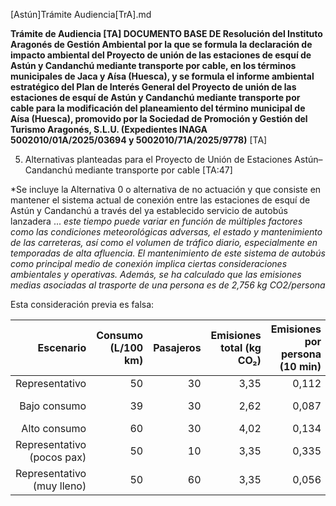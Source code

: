 [Astún]Trámite Audiencia[TrA].md


**Trámite de Audiencia [TA] DOCUMENTO BASE DE Resolución del Instituto Aragonés de Gestión Ambiental por la que se formula la declaración de impacto ambiental del Proyecto de unión de las estaciones de esquí de Astún y Candanchú mediante transporte por cable, en los términos municipales de Jaca y Aísa (Huesca), y se formula el informe ambiental estratégico del Plan de Interés General del Proyecto de unión de las estaciones de esquí de Astún y Candanchú mediante transporte por cable para la modificación del planeamiento del término municipal de Aísa (Huesca), promovido por la Sociedad de Promoción y Gestión del Turismo Aragonés, S.L.U. (Expedientes INAGA 5002010/01A/2025/03694 y 5002010/71A/2025/9778)** [TA]

5. Alternativas planteadas para el Proyecto de Unión de Estaciones Astún–Candanchú
mediante transporte por cable [TA:47]

*Se incluye la Alternativa 0 o alternativa de no actuación y que
consiste en mantener el sistema actual de conexión entre las estaciones de esquí de Astún y Candanchú a través del ya establecido servicio de autobús lanzadera
...
*este tiempo puede variar en función de múltiples factores como las condiciones meteorológicas adversas, el estado y mantenimiento de las carreteras, así como el volumen de tráfico diario, especialmente en temporadas de alta afluencia. El mantenimiento de este sistema de autobús como principal medio de conexión implica ciertas consideraciones ambientales y operativas. Además, se ha calculado que las emisiones medias asociadas al trasporte de una persona es de 2,756 kg CO2/persona*

Esta consideración previa es falsa:

| Escenario                      | Consumo (L/100 km) | Pasajeros | Emisiones total (kg CO₂) | Emisiones por persona (10 min) | Fuente (links) |
|-------------------------------:|--------------------:|----------:|--------------------------:|-------------------------------:|----------------|
| Representativo                 | 50                 | 30        | 3,35                      | 0,112                          | [IPCC](https://www.ipcc-nggip.iges.or.jp/public/2006gl/), [NZ Govt](https://environment.govt.nz/publications/measuring-emissions-a-guide-for-organisations/), [Zemo](https://www.zemo.org.uk/research/bus-driveline-efficiency-economics.htm) |
| Bajo consumo                   | 39                 | 30        | 2,62                      | 0,087                          | [IPCC](...), [NZ Govt](...), [Estudio DOI 10.1016/j.trd.2010.08.003](https://doi.org/10.1016/j.trd.2010.08.003) |
| Alto consumo                   | 60                 | 30        | 4,02                      | 0,134                          | [IPCC](...), [NZ Govt](...), [Zemo](...) |
| Representativo (pocos pax)     | 50                 | 10        | 3,35                      | 0,335                          | [IPCC](...), [NZ Govt](...), [Zemo](...), [Estudio ocupación baja](https://doi.org/10.1016/j.tranpol.2014.01.016) |
| Representativo (muy lleno)     | 50                 | 60        | 3,35                      | 0,056                          | [IPCC](...), [NZ Govt](...), [Zemo](...), [EMTA](https://www.emta.com/spip.php?rubrique45), [UITP](https://www.uitp.org/publications/sort-standardised-on-road-tests/) |


